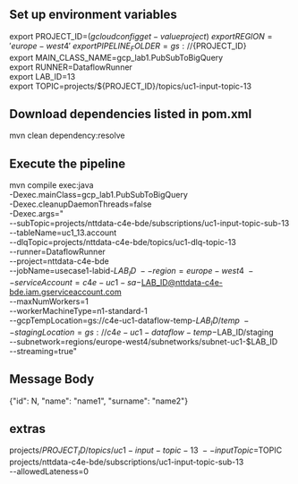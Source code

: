 ## Set up environment variables
export PROJECT_ID=$(gcloud config get-value project) \
export REGION='europe-west4' \
export PIPELINE_FOLDER=gs://${PROJECT_ID} \
export MAIN_CLASS_NAME=gcp_lab1.PubSubToBigQuery \
export RUNNER=DataflowRunner \
export LAB_ID=13 \
export TOPIC=projects/${PROJECT_ID}/topics/uc1-input-topic-13

## Download dependencies listed in pom.xml
mvn clean dependency:resolve

## Execute the pipeline
mvn compile exec:java \
-Dexec.mainClass=gcp_lab1.PubSubToBigQuery \
-Dexec.cleanupDaemonThreads=false \
-Dexec.args=" \
--subTopic=projects/nttdata-c4e-bde/subscriptions/uc1-input-topic-sub-13 \
--tableName=uc1_13.account \
--dlqTopic=projects/nttdata-c4e-bde/topics/uc1-dlq-topic-13 \
--runner=DataflowRunner \
--project=nttdata-c4e-bde \
--jobName=usecase1-labid-$LAB_ID \
--region=europe-west4 \
--serviceAccount=c4e-uc1-sa-$LAB_ID@nttdata-c4e-bde.iam.gserviceaccount.com \
--maxNumWorkers=1 \
--workerMachineType=n1-standard-1 \
--gcpTempLocation=gs://c4e-uc1-dataflow-temp-$LAB_ID/temp \
--stagingLocation=gs://c4e-uc1-dataflow-temp-$LAB_ID/staging \
--subnetwork=regions/europe-west4/subnetworks/subnet-uc1-$LAB_ID \
--streaming=true"

## Message Body
{"id": N, "name": "name1", "surname": "name2"}

## extras
projects/${PROJECT_ID}/topics/uc1-input-topic-13 \
--inputTopic=$TOPIC \
projects/nttdata-c4e-bde/subscriptions/uc1-input-topic-sub-13 \
--allowedLateness=0 
